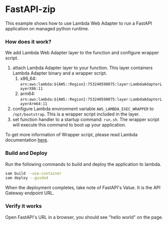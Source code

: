 # FastAPI-zip

This example shows how to use Lambda Web Adapter to run a FastAPI application on managed python runtime. 

### How does it work?

We add Lambda Web Adapter layer to the function and configure wrapper script. 

1. attach Lambda Adapter layer to your function. This layer containers Lambda Adapter binary and a wrapper script. 
    1. x86_64: `arn:aws:lambda:${AWS::Region}:753240598075:layer:LambdaAdapterLayerX86:11`
    2. arm64: `arn:aws:lambda:${AWS::Region}:753240598075:layer:LambdaAdapterLayerArm64:11`
2. configure Lambda environment variable `AWS_LAMBDA_EXEC_WRAPPER` to `/opt/bootstrap`. This is a wrapper script included in the layer.
3. set function handler to a startup command: `run.sh`. The wrapper script will execute this command to boot up your application. 

To get more information of Wrapper script, please read Lambda documentation [here](https://docs.aws.amazon.com/lambda/latest/dg/runtimes-modify.html#runtime-wrapper). 

### Build and Deploy

Run the following commands to build and deploy the application to lambda. 

```bash
sam build --use-container
sam deploy --guided
```
When the deployment completes, take note of FastAPI's Value. It is the API Gateway endpoint URL. 

### Verify it works

Open FastAPI's URL in a browser, you should see "hello world" on the page. 

